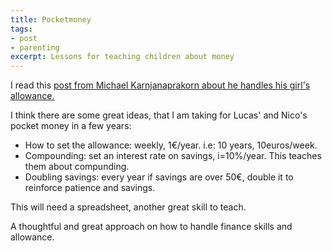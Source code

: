 ```yaml
---
title: Pocketmoney
tags: 
- post
- parenting
excerpt: Lessons for teaching children about money
---
```


I read this <a href="https://mikekarnj.com/posts/compounding-for-kids">post from Michael Karnjanaprakorn about he handles his girl's allowance.</a>

I think there are some great ideas, that I am taking for Lucas' and Nico's pocket money in a few years:

- How to set the allowance: weekly, 1€/year. i.e: 10 years, 10euros/week.
- Compounding: set an interest rate on savings, i=10%/year. This teaches them about compunding.
- Doubling savings: every year if savings are over 50€, double it to reinforce patience and savings.

This will need a spreadsheet, another great skill to teach.

A thoughtful and great approach on how to handle finance skills and allowance.